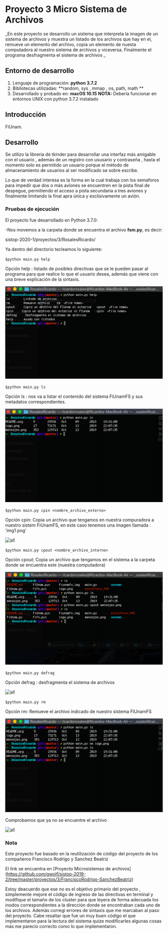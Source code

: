 # Proyecto 3 Micro Sistema de Archivos
_En este proyecto se desarrollo un sistema que interpreta la imagen de un sistema de archivos y muestra un listado de los archivos que hay en el, remueve un elemento del archivo, copia un elemento de nuesta computadora al nuestro sistema de archivos y viceversa. Finalmente el programa desfragmenta el sistema de archivos _

## Entorno de desarrollo
1. Lenguaje de programación: **python 3.7.2**
2. Bibliotecas utilizadas: **random, sys , mmap , os, path, math **
3. Desarrollado y probado en: **macOS 10.15** 
**NOTA:** Debería funcionar en entornos UNIX con python 3.7.2 instalado

## Introducción
FiUnam. 

## Desarrollo

Se utilizo la librería de tkinder para desarrollar una interfaz más amigable con el usuario , además de un registro con ususario y contraseña , hasta el momento solo es permitido un usuario porque el método de almacenamiento de usuarios al ser modificado se sobre escribe.

Lo que de verdad interesa es la forma en la cual trabaja con los semaforos para impedir que dos o más aviones se encuentren en la pista final de despegue, permitiendo el acceso a pista secundaria a tres aviones y finalmente limitando la final apra única y exclisivamente un avión. 



### Pruebas de ejecución 


El proyecto fue desarrollado en Python 3.7.0:


-Nos movemos a la carpeta donde se encuentra el archivo **fsm.py**, es decir:

sistop-2020-1/proyectos/3/RosalesRicardo/

Ya dentro del directorio tecleamos lo siguiente:

`$python main.py help`

Opción help : listado de posibles directivas que se le pueden pasar al programa para que realice lo que el usuario desea, además que viene con una breve explicación de la sintaxis.


![all](./screen/help.png)


`$python main.py ls`

Opción ls : nos va a listar el contenido del sistema FiUnamFS y sus metadatos correspondientes.


![all](./screen/ls.png)

`$python main.py cpin <nombre_archivo_externo>`

Opción cpin: Copia un archivo que tengamos en nuestra compuradora a nuestro sistem FiUnamFS, en este caso tenemos una imagen llamada : 'img1.png'

![all](./screen/cpin.png)

`$python main.py cpout <nombre_archivo_interno>`

Opción cpout: Copia un archivo que tengamos en el sistema a la carpeta donde se encuentra este (nuestra computadora)

![all](./screen/cpout.png)

`$python main.py defrag`

Opción defrag : desfragmenta el sistema de archivos

![all](./screen/defrag.png)


`$python main.py rm`

Opción rm: Remueve el archivo indicado de nuestro sistema FIUnamFS


![all](./screen/rm.png)

Comprobamos que ya no se encuentre el archivo

![all](./screen/ls2.png)

### Nota 

Este proyecto fue basado en la reutilización de código del proyecto de los compañeros 
Francisco Rodrigo y Sanchez Beatriz

El link se encuentra en [Proyecto Microsistemas de archivos] (https://github.com/gwolf/sistop-2019-2/tree/master/proyectos/3/FranciscoRodrigo-SanchezBeatriz)

Estoy deacuerdo que ese no es el objetivo primario del proyecto , simplemente mejore el código de ingreso de las directivas en terminal y modifique el tamaño de los cluster para que leyera de forma adecuada los inodos correspondientes a la dirección donde se encontraban cada uno de los archivos. Además corregi errores de sintaxis que me marcaban al paso del proyecto. Cabe resaltar que fue un muy buen código el que implementaron para la lectura del sistema quize modificarles algunas cosas más me parecio correcto como lo que implementaron.
